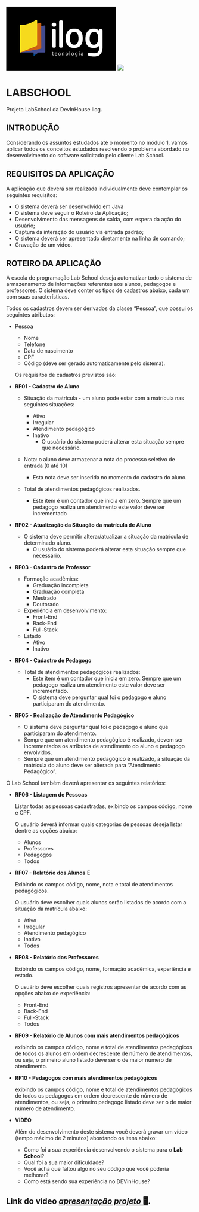 ![Ilog](/ilog.png)  <img style="width:200px" src="https://cdn.jsdelivr.net/gh/devicons/devicon/icons/java/java-original-wordmark.svg" />
          
          

# LABSCHOOL
Projeto LabSchool da DevInHouse Ilog.

## INTRODUÇÃO
<p>Considerando os assuntos estudados até o momento no módulo 1, vamos aplicar todos os conceitos estudados resolvendo o problema abordado no desenvolvimento do software solicitado pelo cliente Lab School.</p>

## REQUISITOS DA APLICAÇÃO
<p>A aplicação que deverá ser realizada individualmente deve contemplar os seguintes requisitos:</p>

- O sistema deverá ser desenvolvido em Java
- O sistema deve seguir o Roteiro da Aplicação;
- Desenvolvimento das mensagens de saída, com espera da ação do usuário;
- Captura da interação do usuário via entrada padrão;
- O sistema deverá ser apresentado diretamente na linha de comando;
- Gravação de um vídeo.

## ROTEIRO DA APLICAÇÃO
<p>A escola de programação Lab School deseja automatizar todo o sistema de armazenamento de informações referentes aos alunos, pedagogos e professores. 
O sistema deve conter os tipos de cadastros abaixo, cada um com suas características. </p>

<p>Todos os cadastros devem ser derivados da classe “Pessoa”, que possui os seguintes atributos:</p>

- Pessoa
  - Nome
  - Telefone
  - Data de nascimento
  - CPF
  - Código  (deve ser gerado automaticamente pelo sistema).
  
  <p>Os requisitos de cadastros previstos são:</p>
 
- **RF01 - Cadastro de Aluno**
  - Situação da matrícula - um aluno pode estar com a matrícula nas seguintes situações:  
    - Ativo
    - Irregular
    - Atendimento pedagógico
    - Inativo
      - O usuário do sistema poderá alterar esta situação sempre que necessário.</p>
  
  - Nota: o aluno deve armazenar a nota do processo seletivo de entrada (0 até 10)
    - Esta nota deve ser inserida no momento do cadastro do aluno.
  - Total de atendimentos pedagógicos realizados.
    - Este item é um contador que inicia em zero. Sempre que um pedagogo realiza um atendimento este valor deve ser incrementado
    
- **RF02 - Atualização da Situação da matrícula de Aluno**
  - O sistema deve permitir alterar/atualizar a situação da matrícula de determinado aluno.
    - O usuário do sistema poderá alterar esta situação sempre que necessário.
    
- **RF03 - Cadastro de Professor**
  - Formação acadêmica:
    - Graduação incompleta
    - Graduação completa
    - Mestrado
    - Doutorado
  - Experiência em desenvolvimento:
    - Front-End
    - Back-End
    - Full-Stack
  - Estado
    - Ativo
    - Inativo
- **RF04 - Cadastro de Pedagogo**
  - Total de atendimentos pedagógicos realizados:
    - Este item é um contador que inicia em zero. Sempre que um pedagogo realiza um atendimento este valor deve ser incrementado.
    - O sistema deve perguntar qual foi o pedagogo e aluno participaram do atendimento.
    
- **RF05 - Realização de Atendimento Pedagógico**
  - O sistema deve perguntar qual foi o pedagogo e aluno que participaram do atendimento.
  - Sempre que um atendimento pedagógico é realizado, devem ser incrementados os atributos de atendimento do aluno e pedagogo envolvidos.
  - Sempre que um atendimento pedagógico é realizado, a situação da matrícula do aluno deve ser alterada para “Atendimento Pedagógico”.
  
<p>O Lab School também deverá apresentar os seguintes relatórios:</p>

- **RF06 - Listagem de Pessoas**
  <p>Listar todas as pessoas cadastradas, exibindo os campos código, nome e CPF.</p> 
  <p>O usuário deverá informar quais categorias de pessoas deseja listar dentre as opções abaixo:</p>
  
    - Alunos
    - Professores
    - Pedagogos
    - Todos

- **RF07 - Relatório dos Alunos** E
  <p>Exibindo os campos código, nome, nota e total de atendimentos pedagógicos.</p>
  <p>O usuário deve escolher quais alunos serão listados de acordo com a situação da matrícula abaixo:</p>
  
  - Ativo
  - Irregular
  - Atendimento pedagógico
  - Inativo
  - Todos
  
- **RF08 - Relatório dos Professores**
  <p>Exibindo os campos código, nome, formação acadêmica, experiência e estado.</p>
  <p>O usuário deve escolher quais registros apresentar de acordo com as opções abaixo de experiência:</p>
  
  - Front-End
  - Back-End
  - Full-Stack
  - Todos

- **RF09 - Relatório de Alunos com mais atendimentos pedagógicos**
  <p>exibindo os campos código, nome e total de atendimentos pedagógicos de todos os alunos em ordem decrescente de número de atendimentos, ou seja, o primeiro aluno listado deve ser o de maior número de atendimento. </p>

- **RF10 - Pedagogos com mais atendimentos pedagógicos**
  <p>exibindo os campos código, nome e total de atendimentos pedagógicos de todos os pedagogos em ordem decrescente de número de atendimentos, ou seja, o primeiro pedagogo listado deve ser o de maior número de atendimento.</p> 
  
- **VÍDEO**
  <p>Além do desenvolvimento deste sistema você deverá gravar um vídeo (tempo máximo de 2 minutos) abordando os itens abaixo:</p>
  
    - Como foi a sua experiência desenvolvendo o sistema para o **Lab School**?
    - Qual foi a sua maior dificuldade?
    - Você acha que faltou algo no seu código que você poderia melhorar?
    - Como está sendo sua experiência no DEVinHouse?

## Link do vídeo [*apresentação projeto* 🖥](https://duckduckgo.com "Módulo I").
  



  
  


